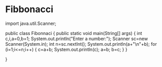# Fibbonacci
import java.util.Scanner;

public class Fibonnaci {
	public static void main(String[] args) {
		int c,i,a=0,b=1;
		System.out.println("Enter a number:");
		Scanner sc=new Scanner(System.in);
		int n=sc.nextInt();
		System.out.println(a+"\n"+b);
		for (i=1;i<=n;i++)
		{  c=a+b;
		   System.out.println(c);
		   a=b;
		   b=c;
		}
	}

}
